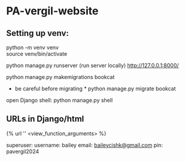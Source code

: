 # PA-vergil-website

## Setting up venv:
python -m venv venv       
source venv/bin/activate

python manage.py runserver (run server locally)
http://127.0.0.1:8000/ 

python manage.py makemigrations bookcat

* be careful before migrating *
python manage.py migrate bookcat

open Django shell: 
python manage.py shell


## URLs in Django/html ##
{% url '<url path name>' <view_function_arguments> %}

superuser:
username: bailey
email: baileycishk@gmail.com
pin: pavergil2024